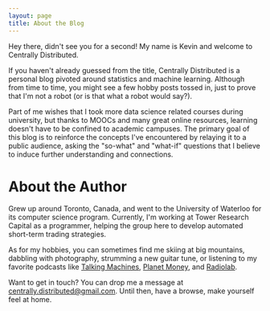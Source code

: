 ```yaml
---
layout: page
title: About the Blog
---
```


Hey there, didn't see you for a second! My name is Kevin and welcome to Centrally Distributed.

If you haven't already guessed from the title, Centrally Distributed is a personal blog pivoted around statistics and machine learning. Although from time to time, you might see a few hobby posts tossed in, just to prove that I'm not a robot (or is that what a robot would say?).

Part of me wishes that I took more data science related courses during university, but thanks to MOOCs and many great online resources, learning doesn't have to be confined to academic campuses. The primary goal of this blog is to reinforce the concepts I've encountered by relaying it to a public audience, asking the "so-what" and "what-if" questions that I believe to induce further understanding and connections.

# About the Author

Grew up around Toronto, Canada, and went to the University of Waterloo for its computer science program. Currently, I'm working at Tower Research Capital as a programmer, helping the group here to develop automated short-term trading strategies.

As for my hobbies, you can sometimes find me skiing at big mountains, dabbling with photography, strumming a new guitar tune, or listening to my favorite podcasts like [Talking Machines](http://www.thetalkingmachines.com), [Planet Money](http://www.npr.org/sections/money), and [Radiolab](http://www.radiolab.org).

Want to get in touch? You can drop me a message at centrally.distributed@gmail.com. Until then, have a browse, make yourself feel at home.
